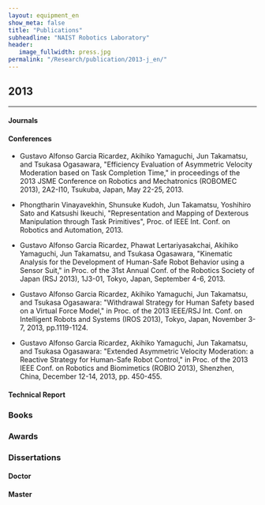 ```yaml
---
layout: equipment_en
show_meta: false
title: "Publications"
subheadline: "NAIST Robotics Laboratory"
header:
   image_fullwidth: press.jpg
permalink: "/Research/publication/2013-j_en/"
---
```


## 2013
___

#### Journals





#### Conferences
- Gustavo Alfonso Garcia Ricardez, Akihiko Yamaguchi, Jun Takamatsu, and Tsukasa Ogasawara, "Efficiency Evaluation of Asymmetric Velocity Moderation based on Task Completion Time," in proceedings of the 2013 JSME Conference on Robotics and Mechatronics (ROBOMEC 2013), 2A2-I10, Tsukuba, Japan, May 22-25, 2013.

- Phongtharin Vinayavekhin, Shunsuke Kudoh, Jun Takamatsu, Yoshihiro Sato and Katsushi Ikeuchi, "Representation and Mapping of Dexterous Manipulation through Task Primitives", Proc. of IEEE Int. Conf. on Robotics and Automation, 2013.

- Gustavo Alfonso Garcia Ricardez, Phawat Lertariyasakchai, Akihiko Yamaguchi, Jun Takamatsu, and Tsukasa Ogasawara, "Kinematic Analysis for the Development of Human-Safe Robot Behavior using a Sensor Suit," in Proc. of the 31st Annual Conf. of the Robotics Society of Japan (RSJ 2013), 1J3-01, Tokyo, Japan, September 4-6, 2013.

- Gustavo Alfonso Garcia Ricardez, Akihiko Yamaguchi, Jun Takamatsu, and Tsukasa Ogasawara: "Withdrawal Strategy for Human Safety based on a Virtual Force Model," in Proc. of the 2013 IEEE/RSJ Int. Conf. on Intelligent Robots and Systems (IROS 2013), Tokyo, Japan, November 3-7, 2013, pp.1119-1124.

- Gustavo Alfonso Garcia Ricardez, Akihiko Yamaguchi, Jun Takamatsu, and Tsukasa Ogasawara: "Extended Asymmetric Velocity Moderation: a Reactive Strategy for Human-Safe Robot Control," in Proc. of the 2013 IEEE Conf. on Robotics and Biomimetics (ROBIO 2013), Shenzhen, China, December 12-14, 2013, pp. 450-455.



#### Technical Report


### Books



### Awards





### Dissertations

#### Doctor





#### Master
